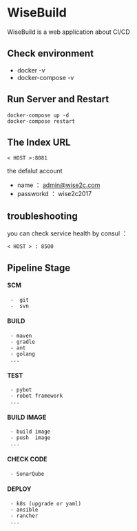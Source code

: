 WiseBuild
=================
WiseBuild   is a web application  about CI/CD  

## Check environment

* docker  -v 
* docker-compose  -v

## Run Server and Restart

```
docker-compose up -d 
docker-compose restart
```
## The Index URL

```
< HOST >:8081
```
the defalut account
* name ： admin@wise2c.com
* passworkd ： wise2c2017


## troubleshooting
you can check service health by consul ：
```
< HOST > : 8500
```
## Pipeline Stage

#### SCM
```
 -  git
 -  svn
```
   
#### BUILD 
```
 - maven
 - gradle
 - ant
 - golang
 ...
```
#### TEST
```
 - pybot
 - robot framework
 ...
```
#### BUILD IMAGE
```
 - build image
 - push  image
 ...
```
#### CHECK CODE
```
 - SonarQube
```
#### DEPLOY
```
 - k8s (upgrade or yaml)
 - ansible
 - rancher
 ...
```